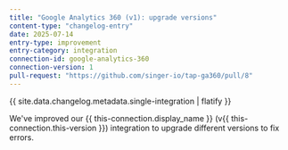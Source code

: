 ```yaml
---
title: "Google Analytics 360 (v1): upgrade versions"
content-type: "changelog-entry"
date: 2025-07-14
entry-type: improvement
entry-category: integration
connection-id: google-analytics-360
connection-version: 1
pull-request: "https://github.com/singer-io/tap-ga360/pull/8"
---
```

{{ site.data.changelog.metadata.single-integration | flatify }}

We've improved our {{ this-connection.display_name }} (v{{ this-connection.this-version }}) integration to upgrade different versions to fix errors.